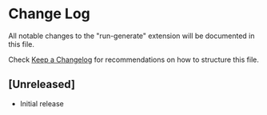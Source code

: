 # Change Log

All notable changes to the "run-generate" extension will be documented in this file.

Check [Keep a Changelog](http://keepachangelog.com/) for recommendations on how to structure this file.

## [Unreleased]

- Initial release